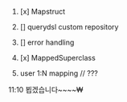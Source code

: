 1. [x] Mapstruct 
2. [] querydsl custom repository
3. [] error handling
4. [x] MappedSuperclass
   
5. user 1:N mapping // ???

11:10 뵙겠습니다~~~~₩
